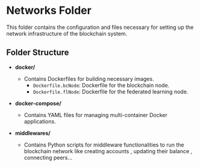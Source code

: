 <!-- Use the "Markdown Preview" for better readability -->

# Networks Folder

This folder contains the configuration and files necessary for setting up the network infrastructure of the blockchain system.

## Folder Structure

- **docker/**
  - Contains Dockerfiles for building necessary images.
    - `Dockerfile.bcNode`: Dockerfile for the blockchain node.
    - `Dockerfile.flNode`: Dockerfile for the federated learning node.
  
- **docker-compose/**
  - Contains YAML files for managing multi-container Docker applications.
- **middlewares/**
  - Contains Python scripts for middleware functionalities to run the blockchain network like creating accounts , updating their balance , connecting peers...

